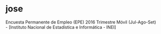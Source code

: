 # jose
Encuesta Permanente de Empleo (EPE) 2016 Trimestre Móvil (Jul-Ago-Set) - [Instituto Nacional de Estadística e Informática - INEI]
